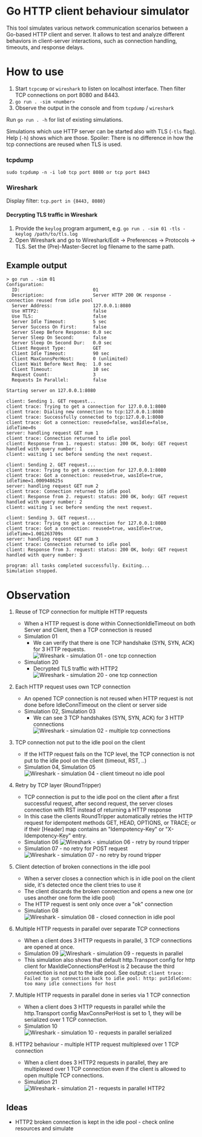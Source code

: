 # Go HTTP client behaviour simulator

This tool simulates various network communication scenarios between a Go-based HTTP client and server.
It allows to test and analyze different behaviors in client-server interactions,
such as connection handling, timeouts, and response delays.

# How to use

1. Start `tcpcump` or `wireshark` to listen on localhost interface. Then filter TCP connections on port 8080 and 8443.
2. `go run . -sim <number>`
3. Observe the output in the console and from `tcpdump` / `wireshark`

Run `go run . -h` for list of existing simulations.

Simulations which use HTTP server can be started also with TLS (`-tls` flag). Help (`-h`) shows which are those.
Spoiler: There is no difference in how the tcp connections are reused when TLS is used. 
 
### tcpdump
```shell
sudo tcpdump -n -i lo0 tcp port 8080 or tcp port 8443
```

### Wireshark
Display filter: `tcp.port in {8443, 8080}`


#### Decrypting TLS traffic in Wireshark

1. Provide the `keylog` program argument, e.g. `go run . -sim 01 -tls -keylog /path/to/tls.log`
2. Open Wireshark and go to Wireshark/Edit → Preferences → Protocols → TLS. 
  Set the (Pre)-Master-Secret log filename to the same path.

## Example output

```shell
> go run . -sim 01
Configuration:
  ID:                           01
  Description:                  Server HTTP 200 OK response - connection reused from idle pool
  Server Address:               127.0.0.1:8080
  Use HTTP2:                    false
  Use TLS:                      false
  Server Idle Timeout:          5 sec
  Server Success On First:      false
  Server Sleep Before Response: 0.0 sec
  Server Sleep On Second:       false
  Server Sleep On Second Dur:   0.0 sec
  Client Request Type:          GET
  Client Idle Timeout:          90 sec
  Client MaxConnsPerHost:       0 (unlimited)
  Client Wait Before Next Req:  1.0 sec
  Client Timeout:               10 sec
  Request Count:                3
  Requests In Parallel:         false

Starting server on 127.0.0.1:8080

client: Sending 1. GET request...
client trace: Trying to get a connection for 127.0.0.1:8080
client trace: Dialing new connection to tcp:127.0.0.1:8080
client trace: Successfully connected to tcp:127.0.0.1:8080
client trace: Got a connection: reused=false, wasIdle=false, idleTime=0s
server: handling request GET num 1
client trace: Connection returned to idle pool
client: Response from 1. request: status: 200 OK, body: GET request handled with query number: 1
client: waiting 1 sec before sending the next request.

client: Sending 2. GET request...
client trace: Trying to get a connection for 127.0.0.1:8080
client trace: Got a connection: reused=true, wasIdle=true, idleTime=1.000948625s
server: handling request GET num 2
client trace: Connection returned to idle pool
client: Response from 2. request: status: 200 OK, body: GET request handled with query number: 2
client: waiting 1 sec before sending the next request.

client: Sending 3. GET request...
client trace: Trying to get a connection for 127.0.0.1:8080
client trace: Got a connection: reused=true, wasIdle=true, idleTime=1.001263709s
server: handling request GET num 3
client trace: Connection returned to idle pool
client: Response from 3. request: status: 200 OK, body: GET request handled with query number: 3

program: all tasks completed successfully. Exiting...
Simulation stopped.
```


# Observation

1. Reuse of TCP connection for multiple HTTP requests
    - When a HTTP request is done within ConnectionIdleTimeout on both Server and Client, then a TCP connection is
      reused
    - Simulation 01
      - We can verify that there is one TCP handshake (SYN, SYN, ACK) for 3 HTTP requests.
      ![Wireshark - simulation 01 - one tcp connection](./docs/img/01-one_tcp_con.png)
    - Simulation 20
      - Decrypted TLS traffic with HTTP2
        ![Wireshark - simulation 20 - one tcp connection](./docs/img/20-http2-one_tcp_con.png)

2. Each HTTP request uses own TCP connection
    - An opened TCP connection is not reused when HTTP request is not done before IdleConnTimeout on the client or
      server side
    - Simulation 02, Simulation 03
      - We can see 3 TCP handshakes (SYN, SYN, ACK) for 3 HTTP connections
      ![Wireshark - simulation 02 - multiple tcp connections](./docs/img/02-three_tcp_cons.png)
      
3. TCP connection not put to the idle pool on the client
    - If the HTTP request fails on the TCP level, the TCP connection is not put to the idle pool on the client (timeout,
      RST, ..)
    - Simulation 04, Simulation 05
      ![Wireshark - simulation 04 - client timeout no idle pool](./docs/img/04-client-timeout-no-idle-pool.png)

4. Retry by TCP layer (RoundTripper)
    - TCP connection is put to the idle pool on the client after a first successful request, after second request, the
      server closes connection with RST instead of returning a HTTP response
    - In this case the clients RoundTripper automatically retries the HTTP request for idempotent methods GET, HEAD,
      OPTIONS, or TRACE;
      or if their [Header] map contains an "Idempotency-Key" or "X-Idempotency-Key" entry.
    - Simulation 06
      ![Wireshark - simulation 06 - retry by round tripper](./docs/img/06-retry-by-round-tripper.png)
    - Simulation 07 - no retry for POST request
      ![Wireshark - simulation 07 - no retry by round tripper](./docs/img/07-no-retry-for-post.png)

5. Client detection of broken connections in the idle pool
    - When a server closes a connection which is in idle pool on the client side, it's detected once the client tries
      to use it
    - The client discards the broken connection and opens a new one (or uses another one form the idle pool)
    - The HTTP request is sent only once over a "ok" connection
    - Simulation 08
      ![Wireshark - simulation 08 - closed connection in idle pool](./docs/img/08-closed-conn-detect-on-client.png)

6. Multiple HTTP requests in parallel over separate TCP connections
    - When a client does 3 HTTP requests in parallel, 3 TCP connections are opened at once.
    - Simulation 09
      ![Wireshark - simulation 09 - requests in parallel](./docs/img/09-requests-in-parallel.png)
     - This simulation also shows that default http.Transport config for http client for MaxIdleConnectionsPerHost is 2 because the third connection is not put to the idle pool. See output: `client trace: Failed to put connection back to idle pool: http: putIdleConn: too many idle connections for host`
     
7. Multiple HTTP requests in parallel done in series via 1 TCP connection
    - When a client does 3 HTTP requests in parallel while the http.Transport config MaxConnsPerHost is set to 1, they will be serialized over 1 TCP connection.
    - Simulation 10
      ![Wireshark - simulation 10 - requests in parallel serialized](./docs/img/10-requests-in-parallel-not-really.png)

8. HTTP2 behaviour - multiple HTTP request multiplexed over 1 TCP connection
     - When a client does 3 HTTP2 requests in parallel, they are multiplexed over 1 TCP connection even if the client is allowed to open multiple TCP connections.
     - Simulation 21
       ![Wireshark - simulation 21 - requests in parallel HTTP2](./docs/img/21-http2-one-tcp-multiple-http-parallel.png)

## Ideas
- HTTP2 broken connection is kept in the idle pool - check online resources and simulate